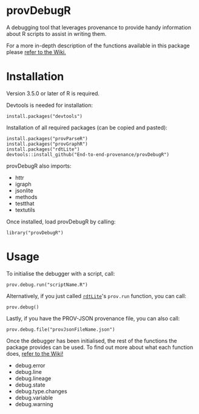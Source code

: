 # provDebugR

A debugging tool that leverages provenance to provide handy information about R scripts to assist in writing them.

For a more in-depth description of the functions available in this package please [refer to the Wiki.](https://github.com/ProvTools/provDebugR/wiki)

# Installation

Version 3.5.0 or later of R is required.

Devtools is needed for installation:
```{r}
install.packages("devtools")
```
Installation of all required packages (can be copied and pasted):
```{r}
install.packages("provParseR")
install.packages("provGraphR")
install.packages("rdtLite")
devtools::install_github("End-to-end-provenance/provDebugR")
```
provDebugR also imports:
* httr
* igraph 
* jsonlite
* methods
* testthat
* textutils

Once installed, load provDebugR by calling:
```{r}
library("provDebugR")
```

# Usage

To initialise the debugger with a script, call:
```{r}
prov.debug.run("scriptName.R")
```
Alternatively, if you just called [`rdtLite`](https://cran.r-project.org/web/packages/rdtLite/index.html)'s
`prov.run` function, you can call:
```{r}
prov.debug()
```
Lastly, if you have the PROV-JSON provenance file, you can also call:
```{r}
prov.debug.file("provJsonFileName.json")
```

Once the debugger has been initialised, the rest of the functions the package
provides can be used.
To find out more about what each function does, [refer to the Wiki!](https://github.com/ProvTools/provDebugR/wiki)
* debug.error
* debug.line
* debug.lineage
* debug.state
* debug.type.changes
* debug.variable
* debug.warning
